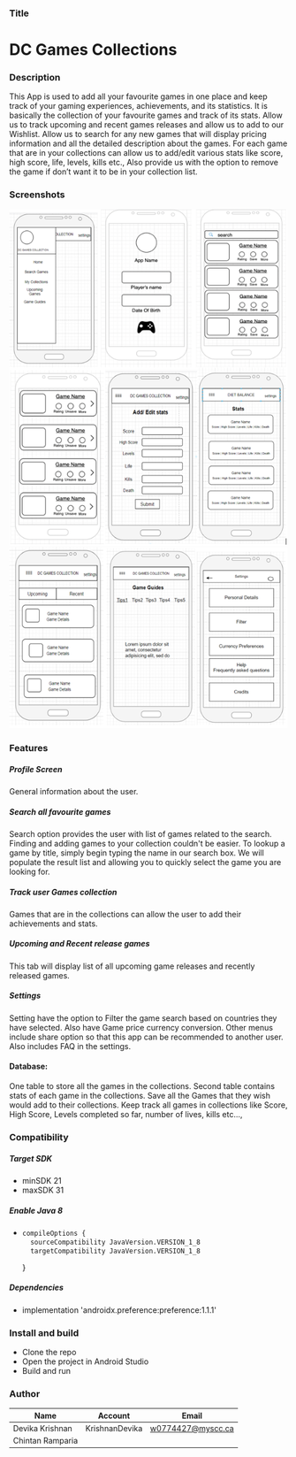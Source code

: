 
### Title

# **DC Games Collections**

### Description

This App is used to add all your favourite games in one place and keep track of your gaming experiences, achievements, and its statistics.
It is basically the collection of your favourite games and track of  its stats. Allow us to track upcoming and recent games releases and
allow us to add to our Wishlist.  Allow us to search for any new games that will display pricing information and
all the detailed description about the games. For each game that are in your collections can allow us to
add/edit various stats like score, high score, life, levels, kills etc.,
Also provide us with the option to remove the game if don’t want it to be in your collection list.
### Screenshots



![navigation](https://github.com/KrishnanDevika/DC-Games-Collections/blob/ReadMe/screenshots/systemFlow1.PNG)
![navigation](https://github.com/KrishnanDevika/DC-Games-Collections/blob/ReadMe/screenshots/systemflow2.PNG)



### Features

##### Profile Screen
General information about the user.
##### Search all favourite games
Search option provides the user with list of games related to the search. Finding and adding games to your collection couldn't be easier.
To lookup a game by title, simply begin typing the name in our search box. We will populate the result list
and  allowing you to quickly select the game you are looking for.
##### Track user Games collection
Games that are in the collections can allow the user to add their achievements and stats.
##### Upcoming and Recent release games
This tab will display list of all upcoming game releases and recently released games.
##### Settings
Setting have the option to Filter the game search based on countries they have selected. Also have Game price currency conversion. Other menus include share option so that this app can be recommended to another user.  Also includes FAQ in the settings.

#### Database:
One table to store all the games in the collections. Second table contains stats of each game in the collections.
Save all the Games that they wish would add to their collections. Keep track all games in collections
like Score, High Score, Levels completed so far, number of lives, kills etc...,




### Compatibility

##### Target SDK
* minSDK 21
* maxSDK 31

##### Enable Java 8
*     compileOptions {
        sourceCompatibility JavaVersion.VERSION_1_8
        targetCompatibility JavaVersion.VERSION_1_8
    }
##### Dependencies
*   implementation 'androidx.preference:preference:1.1.1'


### Install and build

* Clone the repo
* Open the project in Android Studio
* Build and run


### Author

| 		Name      |     Account    |      Email         |
| ---------------- | ------------- | ------------------ |
| Devika Krishnan | KrishnanDevika |  w0774427@myscc.ca |
| Chintan Ramparia |





